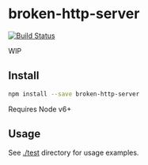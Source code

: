 # broken-http-server

[![Build Status](https://travis-ci.org/blockai/broken-http-server.svg?branch=master)](https://travis-ci.org/blockai/broken-http-server)

WIP

## Install

```bash
npm install --save broken-http-server
```

Requires Node v6+

## Usage

See [./test](./test) directory for usage examples.